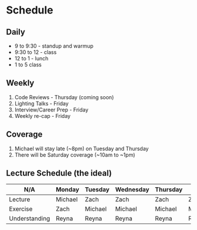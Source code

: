 # Schedule

## Daily

- 9 to 9:30 - standup and warmup
- 9:30 to 12 - class
- 12 to 1 - lunch
- 1 to 5 class

## Weekly

1. Code Reviews - Thursday (coming soon)
1. Lighting Talks - Friday
1. Interview/Career Prep - Friday
1. Weekly re-cap - Friday

## Coverage

1. Michael will stay late (~8pm) on Tuesday and Thursday
1. There will be Saturday coverage (~10am to ~1pm)

## Lecture Schedule (the ideal)

| N/A           | Monday  | Tuesday | Wednesday | Thursday | Friday     |
|---------------|---------|---------|-----------|----------|------------|
| Lecture       | Michael | Zach    | Zach      | Zach     | Zach/Reyna |
| Exercise      | Zach    | Michael | Michael   | Michael  | Michael    |
| Understanding | Reyna   | Reyna   | Reyna     | Reyna    | Reyna      |
